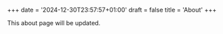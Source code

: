 +++
date = '2024-12-30T23:57:57+01:00'
draft = false
title = 'About'
+++

This about page will be updated.